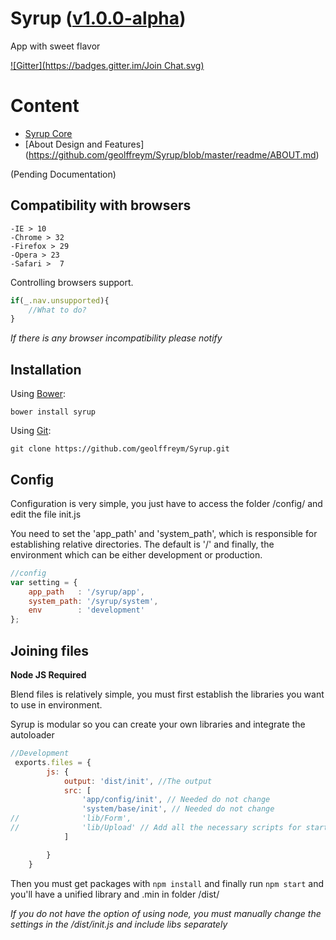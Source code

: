 Syrup ([v1.0.0-alpha](https://en.wiktionary.org/wiki/alpha_version))
=======
App with sweet flavor


[![Gitter](https://badges.gitter.im/Join Chat.svg)](https://gitter.im/geolffreym/Syrup?utm_source=badge&utm_medium=badge&utm_campaign=pr-badge&utm_content=badge)

Content
=======

* [Syrup Core](https://github.com/geolffreym/Syrup/blob/master/readme/CORE.md)
* [About Design and Features] (https://github.com/geolffreym/Syrup/blob/master/readme/ABOUT.md)

(Pending Documentation)

Compatibility with browsers
---------------------------
    
    -IE > 10
    -Chrome > 32
    -Firefox > 29
    -Opera > 23 
    -Safari >  7 


Controlling browsers support.

```js
if(_.nav.unsupported){
    //What to do?
}
```
*If there is any browser incompatibility please notify*


Installation
-----------

Using [Bower](http://bower.io/):

`bower install syrup`

Using [Git](http://git-scm.com/docs/git-clone):

`git clone https://github.com/geolffreym/Syrup.git` 


Config
------
Configuration is very simple, you just have to access the folder /config/ and edit the file init.js 

You need to set the 'app_path' and 'system_path', which is responsible for establishing relative directories. The default is '/' and finally, the environment which can be either development or production.

```js
//config
var setting = {
	app_path   : '/syrup/app',
	system_path: '/syrup/system',
	env        : 'development'
};
```

  
Joining files
-------------

**Node JS Required**

Blend files is relatively simple, you must first establish the libraries you want to use in environment.

Syrup is modular so you can create your own libraries and integrate the autoloader

```js
//Development
 exports.files = {
        js: {
            output: 'dist/init', //The output
            src: [
                'app/config/init', // Needed do not change
                'system/base/init', // Needed do not change
//              'lib/Form',
//              'lib/Upload' // Add all the necessary scripts for startup
            ]

        }
    }
```

Then you must get packages with `npm install` and finally run `npm start` and you'll have a unified library and .min in folder /dist/

*If you do not have the option of using node, you must manually change the settings in the /dist/init.js and include libs separately*
